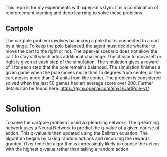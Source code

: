 This repo is for my experiments with open-ai's Gym. It is a combination of reinforcement learning and deep learning to solve these problems. 

## Cartpole

The cartpole problem involves balancing a pole that is connected to a cart by a hinge. To keep the pole balanced the agent must decide whether to move the cart to the right or not. The open-ai scenario does not allow the cart to stay still which adds additional challenge. The choice to move left or right is given at eash step of the simulation. The simulation gives a reward of 1 for each step that the pole remains balanced. The simulation finishes a given game when the pole moves more than 15 degrees from center, or the cart moves more than 2.4 units from the center. The problem is considered solved when the last 50 games had an average score over 200. Further details can be found here: https://gym.openai.com/envs/CartPole-v1/

# Solution

To solve the cartpole problem I used a q-learning network. The q-learning network uses a Neural Network to predict the q-value of a given course of action. This q-value is then updated using the Bellman equation. The algorithm begins by taking random actions and recording the rewards granted. Over time the algorithm is increasingly likely to choose the action with the highest q-value rather than taking a random action.  
